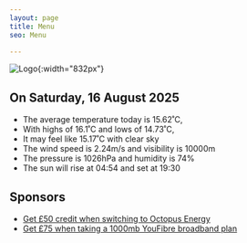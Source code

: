 ```yaml
---
layout: page
title: Menu
seo: Menu

---
```


![Logo](/images/logo.jpg){:width="832px"}

<!-- weather_marker starts -->
## On Saturday, 16 August 2025

- The average temperature today is 15.62˚C,
- With highs of 16.1˚C and lows of 14.73˚C,
- It may feel like 15.17˚C with clear sky
- The wind speed is 2.24m/s and visibility is 10000m
- The pressure is 1026hPa and humidity is 74%
- The sun will rise at 04:54 and set at 19:30

<!-- weather_marker ends -->

## Sponsors

- [Get £50 credit when switching to Octopus Energy](https://bit.ly/3oD1nnS)
- [Get £75 when taking a 1000mb YouFibre broadband plan](https://aklam.io/91zWhU?)
